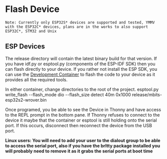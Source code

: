 # Flash Device
    Note: Currently only ESP32S* devices are supported and tested, YMMV with the ESP32C* devices, plans are in the works to also support ESP32C*, STM32 and Unix

## ESP Devices
 The release directory will contain the latest binary build for that version.
 If you have idf.py or esptool.py (components of the ESP-IDF SDK) then you can flash directly to your device. If you rather not install the ESP SDK, you can use the [Development Container](./containerDevEnv.md) to flash the code to your device as it provides all the required tools.

In either container, change directories to the root of the project.
esptool.py  write_flash --flash_mode dio --flash_size detect  40m 0x1000 release/mbits-esp32s2-wrover.bin

Once programed, you be able to see the Device in Thonny and have access to the REPL prompt in the bottom pane. If Thonny refuses to connect to the device it maybe that the container or esptool is still holding onto the serial port. If this occurs, disconnect then reconnect the device from the USB port.

**Linux users: You will need to add your user to the dialout group to be able to access the serial port, also if you have the brltty package installed you will probably need to remove it as it grabs the serial ports at boot time**

